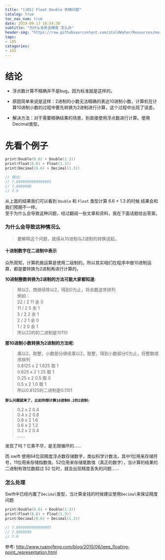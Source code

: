 ```yaml
---
title: "[iOS] Float Double 失精问题"
catalog: true
toc_nav_num: true
date: 2019-09-17 16:54:30
subtitle: "为什么会失去精度 怎么办"
header-img: "https://raw.githubusercontent.com/zColdWater/Resources/master/Images/cover.jpg"
tags:
- iOS
catagories:
- iOS
---
```


# 结论
* 浮点数计算不精确并不是bug，因为标准就是这样的。
  
* 原因简单来说是这样：2进制的小数无法精确的表达10进制小数，计算机在计算10进制小数的过程中要先转换为2进制进行计算，这个过程中出现了误差。
  
* 解决方法：对于需要精确结果的场景，别直接使用浮点数进行计算。使用Decimal类型。

# 先看个例子

```swift
print(Double(6.6) + Double(1.3))
print(Float(6.6) + Float(1.3))
print(Decimal(6.6) + Decimal(1.3))

// 输出: 
// 7.8999999999999995
// 7.8999996
// 7.9
```

从上面的结果我们可以看到 `Double` 和 `Float` 类型计算 6.6 + 1.3 的时候 结果会和我们预期不一样。  
至于为什么会导致这种问题，经过翻阅一些文章和资料，我在下面话题给出答案。

### 为什么会导致这种情况么
> 要解释这个问题，就得从10进制与2进制的转换说起。

#### 十进制数字在二进制中表示
众所周知，计算机做运算是使用二级制的。所以其实咱们在程序中做10进制运算，都是要转换为2进制再进行计算的。  

**10进制整数转换为2进制的方法可能大家都知道:**  
> 除以2，商继续除以2，得到0为止，将余数逆序排列  
> 例如：  
> 22 / 2 11 余 0  
> 11 / 2 5 余 1  
> 5 / 2 2 余 1  
> 2 / 2 1 余 0  
> 1 / 2 0 余 1  
> 所以22的的二进制是10110  

**那10进制小数转换为2进制的方法呢:**
> 乘以2，取整，小数部分继续乘以2，取整，得到小数部分0为止，将整数顺序排列  
> 0.8125 x 2 1.625 取 1  
> 0.625 x 2 1.25 取 1  
> 0.25 x 2 0.5 取 0  
> 0.5 x 2 1.0 取 1  
> 所以0.8125的二进制是0.1101  

**`那么问题就来了，比如你想计算10进制0.2的2进制:`**
> 0.2 x 2 0.4  
> 0.4 x 2 0.8  
> 0.8 x 2 1.6  
> 0.6 x 2 1.2  
> 0.2 x 2 0.4  
> ……  

发现了吗？它乘不尽，是无限循环的……


而 swift 使用64位双精度浮点数存储数字，类似科学计数法，其中1位用来存储符号，11位用来存储指数值，52位用来存储尾数值（真正的数字），当计算的结果的二进制有效位数超过 52 位时，就会出现精度丢失的问题……

### 怎么处理

Swift中已经内置了`Decimal`类型，当计算金钱的时候建议使用`Decimal`来保证精度问题

```swift
print(Double(6.6) + Double(1.3))
print(Float(6.6) + Float(1.3))
print(Decimal(6.6) + Decimal(1.3))

// 7.8999999999999995
// 7.8999996
// 7.9
```

参考: http://www.ruanyifeng.com/blog/2010/06/ieee_floating-point_representation.html 



